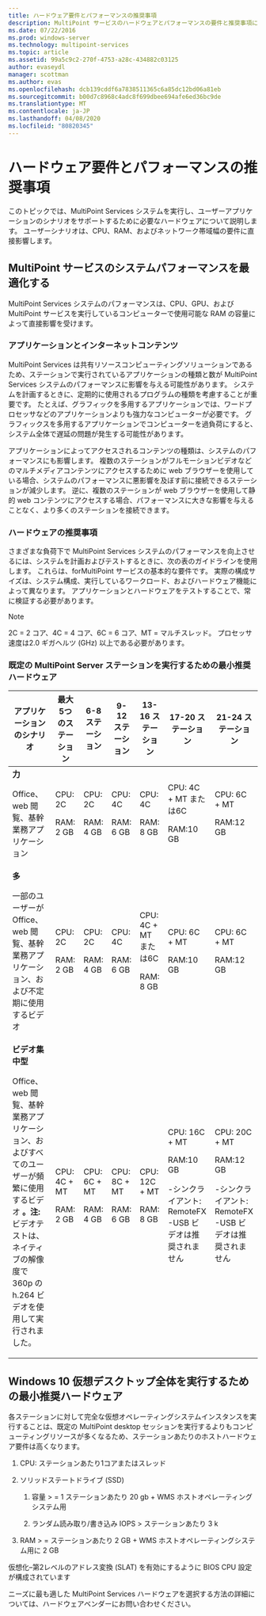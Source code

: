 ```yaml
---
title: ハードウェア要件とパフォーマンスの推奨事項
description: MultiPoint サービスのハードウェアとパフォーマンスの要件と推奨事項について説明します。
ms.date: 07/22/2016
ms.prod: windows-server
ms.technology: multipoint-services
ms.topic: article
ms.assetid: 99a5c9c2-270f-4753-a28c-434882c03125
author: evaseydl
manager: scottman
ms.author: evas
ms.openlocfilehash: dcb139cddf6a7838511365c6a85dc12bd06a81eb
ms.sourcegitcommit: b00d7c8968c4adc8f699dbee694afe6ed36bc9de
ms.translationtype: MT
ms.contentlocale: ja-JP
ms.lasthandoff: 04/08/2020
ms.locfileid: "80820345"
---
```

# <a name="hardware-requirements-and-performance-recommendations"></a>ハードウェア要件とパフォーマンスの推奨事項
このトピックでは、MultiPoint Services システムを実行し、ユーザーアプリケーションのシナリオをサポートするために必要なハードウェアについて説明します。 ユーザーシナリオは、CPU、RAM、およびネットワーク帯域幅の要件に直接影響します。  

## <a name="optimize-multipoint-services-system-performance"></a>MultiPoint サービスのシステムパフォーマンスを最適化する  
MultiPoint Services システムのパフォーマンスは、CPU、GPU、および MultiPoint サービスを実行しているコンピューターで使用可能な RAM の容量によって直接影響を受けます。  
  
### <a name="applications-and-internet-content"></a>アプリケーションとインターネットコンテンツ  
MultiPoint Services は共有リソースコンピューティングソリューションであるため、ステーションで実行されているアプリケーションの種類と数が MultiPoint Services システムのパフォーマンスに影響を与える可能性があります。 システムを計画するときに、定期的に使用されるプログラムの種類を考慮することが重要です。 たとえば、グラフィックを多用するアプリケーションでは、ワードプロセッサなどのアプリケーションよりも強力なコンピューターが必要です。 グラフィックスを多用するアプリケーションでコンピューターを過負荷にすると、システム全体で遅延の問題が発生する可能性があります。  
  
アプリケーションによってアクセスされるコンテンツの種類は、システムのパフォーマンスにも影響します。 複数のステーションがフルモーションビデオなどのマルチメディアコンテンツにアクセスするために web ブラウザーを使用している場合、システムのパフォーマンスに悪影響を及ぼす前に接続できるステーションが減少します。 逆に、複数のステーションが web ブラウザーを使用して静的 web コンテンツにアクセスする場合、パフォーマンスに大きな影響を与えることなく、より多くのステーションを接続できます。  
  
### <a name="hardware-recommendations"></a>ハードウェアの推奨事項  
さまざまな負荷下で MultiPoint Services システムのパフォーマンスを向上させるには、システムを計画およびテストするときに、次の表のガイドラインを使用します。 これらは、forMultiPoint サービスの基本的な要件です。 実際の構成サイズは、システム構成、実行しているワークロード、およびハードウェア機能によって異なります。 アプリケーションとハードウェアをテストすることで、常に検証する必要があります。  
  
> [!NOTE]  
> 2C = 2 コア、4C = 4 コア、6C = 6 コア、MT = マルチスレッド。 プロセッサ速度は2.0 ギガヘルツ (GHz) 以上である必要があります。  
  
### <a name="minimum-recommended-hardware-for-running-default-multipoint-server-stations"></a>既定の MultiPoint Server ステーションを実行するための最小推奨ハードウェア  
  
|アプリケーションのシナリオ|最大5つのステーション|6-8 ステーション|9-12 ステーション|13-16 ステーション|17-20 ステーション|21-24 ステーション|  
|------------------------|----------------------|-------------------|------------------|-------------------|-------------------|-----------------|  
|**力**<p>Office、web 閲覧、基幹業務アプリケーション|CPU: 2C<p>RAM: 2 GB|CPU: 2C<p>RAM: 4 GB|CPU: 4C<p>RAM: 6 GB|CPU: 4C<p>RAM: 8 GB|CPU: 4C + MT または6C<p>RAM:10 GB| CPU: 6C + MT<p>RAM:12 GB|
|**多**<p>一部のユーザーが Office、web 閲覧、基幹業務アプリケーション、および不定期に使用するビデオ|CPU: 2C<p>RAM: 2 GB|CPU: 2C<p>RAM: 4 GB|CPU: 4C<p>RAM: 6 GB|CPU: 4C + MT または6C<p>RAM: 8 GB|CPU: 6C + MT<p>RAM:10 GB| CPU: 6C + MT<p>RAM:12 GB| 
|**ビデオ集中型**<p>Office、web 閲覧、基幹業務アプリケーション、およびすべてのユーザーが頻繁に使用するビデオ **。注:** ビデオテストは、ネイティブの解像度で360p の h.264 ビデオを使用して実行されました。|CPU: 4C + MT<p>RAM: 2 GB|CPU: 6C + MT<p>RAM: 4 GB|CPU: 8C + MT<p>RAM: 6 GB|CPU: 12C + MT<p>RAM: 8 GB|CPU: 16C + MT<p>RAM:10 GB<p>-シンクライアント: RemoteFX<br />-USB ビデオは推奨されません| CPU: 20C + MT<p>RAM:12 GB<p>-シンクライアント: RemoteFX<br />-USB ビデオは推奨されません|   
  
## <a name="minimum-recommended-hardware-for-running-full-windows-10-virtual-desktops"></a>Windows 10 仮想デスクトップ全体を実行するための最小推奨ハードウェア  
各ステーションに対して完全な仮想オペレーティングシステムインスタンスを実行することは、既定の MultiPoint desktop セッションを実行するよりもコンピューティングリソースが多くなるため、ステーションあたりのホストハードウェア要件は高くなります。  
  
1.  CPU: ステーションあたり1コアまたはスレッド  
  
2.  ソリッドステートドライブ (SSD)  
  
    1.  容量 > = 1 ステーションあたり 20 gb + WMS ホストオペレーティングシステム用  
  
    2.  ランダム読み取り/書き込み IOPS > ステーションあたり 3 k  
  
3.  RAM > = ステーションあたり 2 GB + WMS ホストオペレーティングシステム用に 2 GB  
  
仮想化–第2レベルのアドレス変換 (SLAT) を有効にするように BIOS CPU 設定が構成されています  
  
ニーズに最も適した MultiPoint Services ハードウェアを選択する方法の詳細については、ハードウェアベンダーにお問い合わせください。  